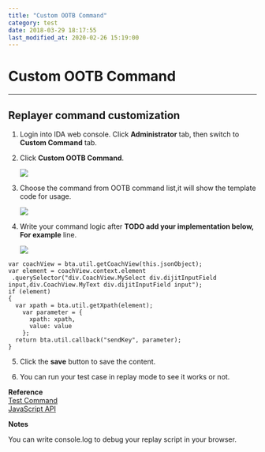 ```yaml
---
title: "Custom OOTB Command"
category: test
date: 2018-03-29 18:17:55
last_modified_at: 2020-02-26 15:19:00
---
```


# Custom OOTB Command
***


## Replayer command customization


1.  Login into IDA web console.	 Click **Administrator** tab, then switch to  **Custom Command** tab. 
  
2.  Click **Custom OOTB Command**.

     ![][ootbui]

3.  Choose the command from OOTB command list,it will show the template code for usage.

    ![][textcommand]

4.  Write your command logic after **TODO add your implementation below, For example** line.

    ![][textcommandscript]
    
``` 
var coachView = bta.util.getCoachView(this.jsonObject);
var element = coachView.context.element
 .querySelector("div.CoachView.MySelect div.dijitInputField input,div.CoachView.MyText div.dijitInputField input");
if (element) 
{
  var xpath = bta.util.getXpath(element);
	var parameter = {
	  xpath: xpath,
 	  value: value
	};
  return bta.util.callback("sendKey", parameter);
} 

``` 

5.  Click the **save** button to save the content.

6.  You can run your test case in replay mode to see it works or not.

**Reference**  
[Test Command](https://sdc-china.github.io/IDA-doc/references/references-test-command.html)   
[JavaScript API](https://sdc-china.github.io/IDA-doc/references/references-js-api.html) 

**Notes**

You can write console.log to debug your replay script in your browser.

 [ootbui]: ../images/test/test_ootb_ui.png
 [textcommand]: ../images/test/test_ootb_textcommand.png
 [textcommandscript]: ../images/test/test_ootb_textscript.png
 
